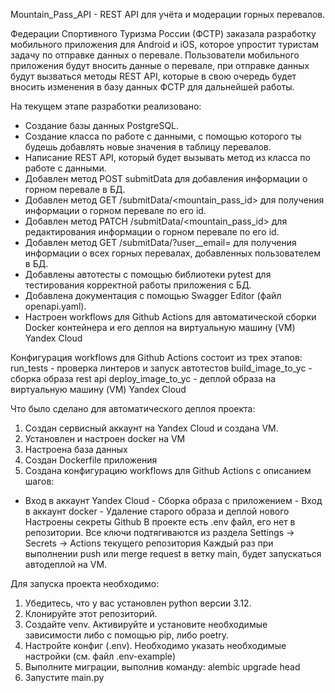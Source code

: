 ﻿Mountain_Pass_API - REST API для учёта и модерации горных перевалов.

Федерации Спортивного Туризма России (ФСТР) заказала разработку мобильного приложения для Android и iOS, которое упростит туристам задачу по отправке данных о перевале.
Пользователи мобильного приложения будут вносить данные о перевале, при отправке данных будут вызваться методы REST API, которые в свою очередь будет вносить изменения в базу данных ФСТР для дальнейшей работы.


На текущем этапе разработки реализовано:
- Создание базы данных PostgreSQL.
- Создание класса по работе с данными, с помощью которого ты будешь добавлять новые значения в таблицу перевалов.
- Написание REST API, который будет вызывать метод из класса по работе с данными.
- Добавлен метод POST submitData для добавления информации о горном перевале в БД.
- Добавлен метод GET /submitData/<mountain_pass_id> для получения информации о горном перевале по его id.
- Добавлен метод PATCH /submitData/<mountain_pass_id> для редактирования информации о горном перевале по его id.
- Добавлен метод GET /submitData/?user__email=<email> для получения информации о всех горных перевалах, добавленных пользователем <email> в БД.
- Добавлены автотесты с помощью библиотеки pytest для тестирования корректной работы приложения с БД.
- Добавлена документация с помощью Swagger Editor (файл openapi.yaml).
- Настроен workflows для Github Actions для автоматической сборки Docker контейнера и его деплоя на виртуальную машину (VM) Yandex Cloud


Конфигурация workflows для Github Actions состоит из трех этапов:
run_tests - проверка линтеров и запуск автотестов
build_image_to_yc - сборка образа rest api
deploy_image_to_yc - деплой образа на виртуальную машину (VM) Yandex Cloud

Что было сделано для автоматического деплоя проекта:

1. Создан сервисный аккаунт на Yandex Cloud и создана VM.
2. Установлен и настроен docker на VM
3. Настроена база данных
4. Создан Dockerfile приложения
5. Создана конфигурацию workflows для Github Actions с описанием шагов:
- Вход в аккаунт Yandex Cloud
       - Сборка образа с приложением
       - Вход в аккаунт docker
       - Удаление старого образа и деплой нового
Настроены секреты Github
В проекте есть .env файл, его нет в репозитории. Все ключи подтягиваются из раздела Settings -> Secrets -> Actions текущего репозитория
Каждый раз при выполнении push или merge request в ветку main, будет запускаться автодеплой на VM.

Для запуска проекта необходимо:
1. Убедитесь, что у вас установлен python версии 3.12.
2. Клонируйте этот репозиторий.
3. Создайте venv. Активируйте и установите необходимые зависимости либо с помощью pip, либо poetry.
4. Настройте конфиг (.env). Необходимо указать необходимые настройки (см. файл .env-example)
5. Выполните миграции, выполнив команду: alembic upgrade head
6. Запустите main.py

